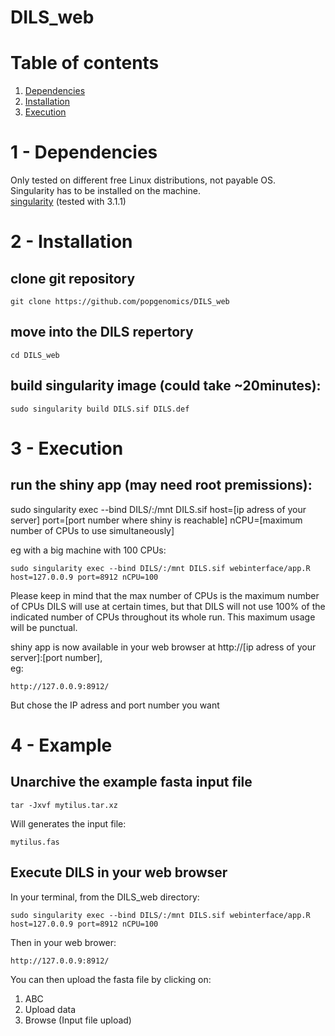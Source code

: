 # DILS_web
# Table of contents
1. [Dependencies](#1---dependencies)     
2. [Installation](#2---installation)  
3. [Execution](#3---execution)  

# 1 - Dependencies
Only tested on different free Linux distributions, not payable OS.  
Singularity has to be installed on the machine.  
[singularity](https://sylabs.io/docs/) (tested with 3.1.1)   
	
# 2 - Installation
## clone git repository  
```
git clone https://github.com/popgenomics/DILS_web  
```

## move into the DILS repertory  
```
cd DILS_web  
```
	
## build singularity image (could take ~20minutes):  
```  
sudo singularity build DILS.sif DILS.def  
```

# 3 - Execution  	
## run the shiny app (may need root premissions):  
sudo singularity exec --bind DILS/:/mnt DILS.sif host=[ip adress of your server] port=[port number where shiny is reachable] nCPU=[maximum number of CPUs to use simultaneously]
  
eg with a big machine with 100 CPUs:  
```  
sudo singularity exec --bind DILS/:/mnt DILS.sif webinterface/app.R host=127.0.0.9 port=8912 nCPU=100
```  

Please keep in mind that the max number of CPUs is the maximum number of CPUs DILS will use at certain times, but that DILS will not use 100% of the indicated number of CPUs throughout its whole run. This maximum usage will be punctual.  
  
shiny app is now available in your web browser at http://[ip adress of your server]:[port number],  
eg:  
```
http://127.0.0.9:8912/
```
But chose the IP adress and port number you want 
  
# 4 - Example  
## Unarchive the example fasta input file  
```
tar -Jxvf mytilus.tar.xz
```
Will generates the input file: 
```
mytilus.fas
```

## Execute DILS in your web browser
In your terminal, from the DILS_web directory:  
```  
sudo singularity exec --bind DILS/:/mnt DILS.sif webinterface/app.R host=127.0.0.9 port=8912 nCPU=100
```  
  
Then in your web brower:  
```
http://127.0.0.9:8912/
```

You can then upload the fasta file by clicking on:  
1. ABC  
2. Upload data  
3. Browse (Input file upload)  
 
